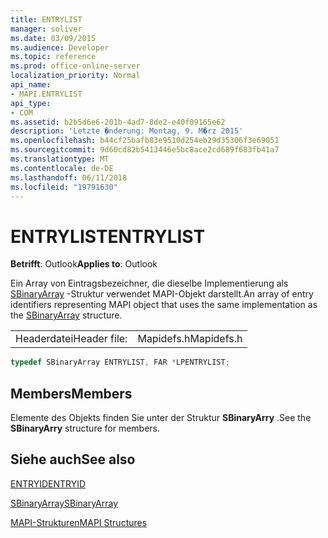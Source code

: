 ```yaml
---
title: ENTRYLIST
manager: soliver
ms.date: 03/09/2015
ms.audience: Developer
ms.topic: reference
ms.prod: office-online-server
localization_priority: Normal
api_name:
- MAPI.ENTRYLIST
api_type:
- COM
ms.assetid: b2b5d6e6-201b-4ad7-8de2-e40f09165e62
description: 'Letzte �nderung: Montag, 9. M�rz 2015'
ms.openlocfilehash: b44cf25bafb83e9510d254eb29d35306f3e69051
ms.sourcegitcommit: 9d60cd82b5413446e5bc8ace2cd689f683fb41a7
ms.translationtype: MT
ms.contentlocale: de-DE
ms.lasthandoff: 06/11/2018
ms.locfileid: "19791630"
---
```

# <a name="entrylist"></a><span data-ttu-id="7bc32-103">ENTRYLIST</span><span class="sxs-lookup"><span data-stu-id="7bc32-103">ENTRYLIST</span></span>

  
  
<span data-ttu-id="7bc32-104">**Betrifft**: Outlook</span><span class="sxs-lookup"><span data-stu-id="7bc32-104">**Applies to**: Outlook</span></span> 
  
<span data-ttu-id="7bc32-105">Ein Array von Eintragsbezeichner, die dieselbe Implementierung als [SBinaryArray](sbinaryarray.md) -Struktur verwendet MAPI-Objekt darstellt.</span><span class="sxs-lookup"><span data-stu-id="7bc32-105">An array of entry identifiers representing MAPI object that uses the same implementation as the [SBinaryArray](sbinaryarray.md) structure.</span></span> 
  
|||
|:-----|:-----|
|<span data-ttu-id="7bc32-106">Headerdatei</span><span class="sxs-lookup"><span data-stu-id="7bc32-106">Header file:</span></span>  <br/> |<span data-ttu-id="7bc32-107">Mapidefs.h</span><span class="sxs-lookup"><span data-stu-id="7bc32-107">Mapidefs.h</span></span>  <br/> |
   
```cpp
typedef SBinaryArray ENTRYLIST, FAR *LPENTRYLIST;

```

## <a name="members"></a><span data-ttu-id="7bc32-108">Members</span><span class="sxs-lookup"><span data-stu-id="7bc32-108">Members</span></span>

<span data-ttu-id="7bc32-109">Elemente des Objekts finden Sie unter der Struktur **SBinaryArry** .</span><span class="sxs-lookup"><span data-stu-id="7bc32-109">See the **SBinaryArry** structure for members.</span></span> 
  
## <a name="see-also"></a><span data-ttu-id="7bc32-110">Siehe auch</span><span class="sxs-lookup"><span data-stu-id="7bc32-110">See also</span></span>



[<span data-ttu-id="7bc32-111">ENTRYID</span><span class="sxs-lookup"><span data-stu-id="7bc32-111">ENTRYID</span></span>](entryid.md)
  
[<span data-ttu-id="7bc32-112">SBinaryArray</span><span class="sxs-lookup"><span data-stu-id="7bc32-112">SBinaryArray</span></span>](sbinaryarray.md)


[<span data-ttu-id="7bc32-113">MAPI-Strukturen</span><span class="sxs-lookup"><span data-stu-id="7bc32-113">MAPI Structures</span></span>](mapi-structures.md)

